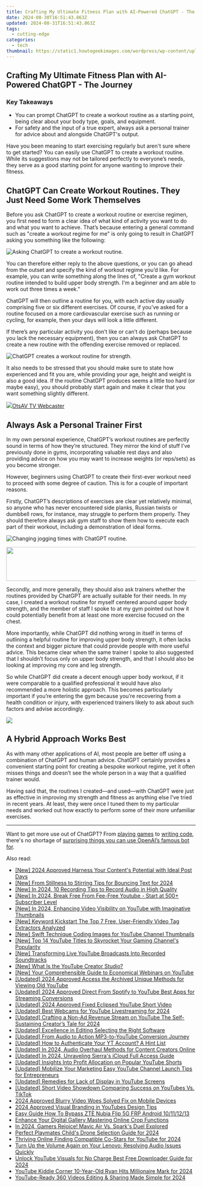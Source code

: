 ```yaml
---
title: Crafting My Ultimate Fitness Plan with AI-Powered ChatGPT - The Journey
date: 2024-08-30T16:51:43.863Z
updated: 2024-08-31T16:51:43.863Z
tags:
  - cutting-edge
categories:
  - tech
thumbnail: https://static1.howtogeekimages.com/wordpress/wp-content/uploads/2024/04/chatgpt-logo-centered-and-in-the-background-a-laptop-on-the-floor-of-a-gym-and-workout-equipment-around-it.jpg
---
```


## Crafting My Ultimate Fitness Plan with AI-Powered ChatGPT - The Journey

### Key Takeaways

* You can prompt ChatGPT to create a workout routine as a starting point, being clear about your body type, goals, and equipment.
* For safety and the input of a true expert, always ask a personal trainer for advice about and alongside ChatGPT's output.

 Have you been meaning to start exercising regularly but aren't sure where to get started? You can easily use ChatGPT to create a workout routine. While its suggestions may not be tailored perfectly to everyone’s needs, they serve as a good starting point for anyone wanting to improve their fitness.

##  ChatGPT Can Create Workout Routines. They Just Need Some Work Themselves

 Before you ask ChatGPT to create a workout routine or exercise regimen, you first need to form a clear idea of what kind of activity you want to do and what you want to achieve. That’s because entering a general command such as "create a workout regime for me" is only going to result in ChatGPT asking you something like the following:

![Asking ChatGPT to create a workout routine.](https://static1.howtogeekimages.com/wordpress/wp-content/uploads/2024/04/asking-chatgpt-to-create-a-workout-routine.png) 

 You can therefore either reply to the above questions, or you can go ahead from the outset and specify the kind of workout regime you’d like. For example, you can write something along the lines of, "Create a gym workout routine intended to build upper body strength. I'm a beginner and am able to work out three times a week."

 ChatGPT will then outline a routine for you, with each active day usually comprising five or six different exercises. Of course, if you’ve asked for a routine focused on a more cardiovascular exercise such as running or cycling, for example, then your days will look a little different.

 If there’s any particular activity you don’t like or can’t do (perhaps because you lack the necessary equipment), then you can always ask ChatGPT to create a new routine with the offending exercise removed or replaced.

![ChatGPT creates a workout routine for strength.](https://static1.howtogeekimages.com/wordpress/wp-content/uploads/2024/04/chatgpt-creates-a-workout-routine-for-strength.png) 

 It also needs to be stressed that you should make sure to state how experienced and fit you are, while providing your age, height and weight is also a good idea. If the routine ChatGPT produces seems a little too hard (or maybe easy), you should probably start again and make it clear that you want something slightly different.

<!-- affiliate ads begin -->
<a href="https://otszone.ots7.com/order/checkout.php?PRODS=4713324&QTY=1&AFFILIATE=108875&CART=1"><img src="https://green.ots7.com/screenshots/OtsAV/OtsAVTV1.90-300x188.jpg" border="0">OtsAV TV Webcaster</a>
<!-- affiliate ads end -->
##  Always Ask a Personal Trainer First

 In my own personal experience, ChatGPT’s workout routines are perfectly sound in terms of how they’re structured. They mirror the kind of stuff I’ve previously done in gyms, incorporating valuable rest days and also providing advice on how you may want to increase weights (or reps/sets) as you become stronger.

 However, beginners using ChatGPT to create their first-ever workout need to proceed with some degree of caution. This is for a couple of important reasons.

 Firstly, ChatGPT’s descriptions of exercises are clear yet relatively minimal, so anyone who has never encountered side planks, Russian twists or dumbbell rows, for instance, may struggle to perform them properly. They should therefore always ask gym staff to show them how to execute each part of their workout, including a demonstration of ideal forms.

![Changing jogging times with ChatGPT routine.](https://static1.howtogeekimages.com/wordpress/wp-content/uploads/2024/04/changing-jogging-times-with-chatgpt-routine.png) 

<!-- affiliate ads begin -->
<a href="https://mindmanager.sjv.io/c/5597632/1787667/20231" target="_top" id="1787667"><img src="//a.impactradius-go.com/display-ad/20231-1787667" border="0" alt="" width="728" height="90"/></a><img height="0" width="0" src="https://imp.pxf.io/i/5597632/1787667/20231" style="position:absolute;visibility:hidden;" border="0" />
<!-- affiliate ads end -->
 Secondly, and more generally, they should also ask trainers whether the routines provided by ChatGPT are actually suitable for their needs. In my case, I created a workout routine for myself centered around upper body strength, and the member of staff I spoke to at my gym pointed out how it could potentially benefit from at least one more exercise focused on the chest.

 More importantly, while ChatGPT did nothing wrong in itself in terms of outlining a helpful routine for improving upper body strength, it often lacks the context and bigger picture that could provide people with more useful advice. This became clear when the same trainer I spoke to also suggested that I shouldn’t focus only on upper body strength, and that I should also be looking at improving my core and leg strength.

 So while ChatGPT did create a decent enough upper body workout, if it were comparable to a qualified professional it would have also recommended a more holistic approach. This becomes particularly important if you’re entering the gym because you’re recovering from a health condition or injury, with experienced trainers likely to ask about such factors and advise accordingly.

<!-- affiliate ads begin -->
<a href="https://shop.mondly.com/affiliate.php?ACCOUNT=ATISTUDI&AFFILIATE=108875&PATH=https%3A%2F%2Fwww.mondly.com%3FAFFILIATE%3D108875%26RESOURCE%3D%2BEducational%2B970x90%2B"><img src="https://secure.avangate.com/images/merchant/69c418c33ec2e1a4267fa9bb77fa1428/educational-970x90.gif" border="0"></a>
<!-- affiliate ads end -->
##  A Hybrid Approach Works Best

 As with many other applications of AI, most people are better off using a combination of ChatGPT and human advice. ChatGPT certainly provides a convenient starting point for creating a bespoke workout regime, yet it often misses things and doesn’t see the whole person in a way that a qualified trainer would.

 Having said that, the routines I created—and used—with ChatGPT were just as effective in improving my strength and fitness as anything else I’ve tried in recent years. At least, they were once I tuned them to my particular needs and worked out how exactly to perform some of their more unfamiliar exercises.

---

 Want to get more use out of ChatGPT? From [playing games](https://howto.techidaily.com/how-to-fix-part-of-the-touch-screen-not-working-on-infinix-note-30i-drfone-by-drfone-fix-android-problems-fix-android-problems/) to [writing code](https://apple-account.techidaily.com/top-notch-solutions-for-disabled-apple-id-on-apple-iphone-15-making-it-possible-by-drfone-ios/), there's no shortage of [surprising things you can use OpenAI’s famous bot for](https://facebook-clips.techidaily.com/updated-achieve-higher-interactions-mastering-the-art-of-square-videos-for-2024/).

<ins class="adsbygoogle"
     style="display:block"
     data-ad-format="autorelaxed"
     data-ad-client="ca-pub-7571918770474297"
     data-ad-slot="1223367746"></ins>



<ins class="adsbygoogle"
     style="display:block"
     data-ad-client="ca-pub-7571918770474297"
     data-ad-slot="8358498916"
     data-ad-format="auto"
     data-full-width-responsive="true"></ins>

<span class="atpl-alsoreadstyle">Also read:</span>
<div><ul>
<li><a href="https://eaxpv-info.techidaily.com/new-2024-approved-harness-your-contents-potential-with-ideal-post-days/"><u>[New] 2024 Approved  Harness Your Content's Potential with Ideal Post Days</u></a></li>
<li><a href="https://eaxpv-info.techidaily.com/new-from-stillness-to-stirring-tips-for-bouncing-text-for-2024/"><u>[New] From Stillness to Stirring  Tips for Bouncing Text for 2024</u></a></li>
<li><a href="https://eaxpv-info.techidaily.com/new-in-2024-10-recording-tips-to-record-audio-in-high-quality/"><u>[New] In 2024, 10 Recording Tips to Record Audio in High Quality</u></a></li>
<li><a href="https://eaxpv-info.techidaily.com/new-in-2024-break-free-from-fee-free-youtube-start-at-500plus-subscriber-level/"><u>[New] In 2024, Break Free From Fee-Free Youtube - Start at 500+ Subscriber Level</u></a></li>
<li><a href="https://eaxpv-info.techidaily.com/new-in-2024-enhancing-video-visibility-on-youtube-with-imaginative-thumbnails/"><u>[New] In 2024, Enhancing Video Visibility on YouTube with Imaginative Thumbnails</u></a></li>
<li><a href="https://eaxpv-info.techidaily.com/new-keyword-kickstart-the-top-7-free-user-friendly-video-tag-extractors-analyzed/"><u>[New] Keyword Kickstart  The Top 7 Free, User-Friendly Video Tag Extractors Analyzed</u></a></li>
<li><a href="https://eaxpv-info.techidaily.com/new-swift-technique-coding-images-for-youtube-channel-thumbnails/"><u>[New] Swift Technique  Coding Images for YouTube Channel Thumbnails</u></a></li>
<li><a href="https://eaxpv-info.techidaily.com/new-top-14-youtube-titles-to-skyrocket-your-gaming-channels-popularity/"><u>[New] Top 14 YouTube Titles to Skyrocket Your Gaming Channel's Popularity</u></a></li>
<li><a href="https://youtube-data.techidaily.com/ransforming-live-youtube-broadcasts-into-recorded-soundtracks/"><u>[New] Transforming Live YouTube Broadcasts Into Recorded Soundtracks</u></a></li>
<li><a href="https://eaxpv-info.techidaily.com/new-what-is-the-youtube-creator-studio/"><u>[New] What Is the YouTube Creator Studio?</u></a></li>
<li><a href="https://eaxpv-info.techidaily.com/new-your-comprehensible-guide-to-economical-webinars-on-youtube/"><u>[New] Your Comprehensible Guide to Economical Webinars on YouTube</u></a></li>
<li><a href="https://eaxpv-info.techidaily.com/updated-2024-approved-access-the-archived-unique-methods-for-viewing-old-youtube/"><u>[Updated] 2024 Approved  Access the Archived  Unique Methods for Viewing Old YouTube</u></a></li>
<li><a href="https://eaxpv-info.techidaily.com/updated-2024-approved-direct-from-spotify-to-youtube-best-apps-for-streaming-conversions/"><u>[Updated] 2024 Approved  Direct From Spotify to YouTube  Best Apps for Streaming Conversions</u></a></li>
<li><a href="https://eaxpv-info.techidaily.com/updated-2024-approved-fixed-eclipsed-youtube-short-video/"><u>[Updated] 2024 Approved  Fixed  Eclipsed YouTube Short Video</u></a></li>
<li><a href="https://eaxpv-info.techidaily.com/updated-best-webcams-for-youtube-livestreaming-for-2024/"><u>[Updated] Best Webcams for YouTube Livestreaming for 2024</u></a></li>
<li><a href="https://eaxpv-info.techidaily.com/updated-crafting-a-non-ad-revenue-stream-on-youtube-the-self-sustaining-creators-tale-for-2024/"><u>[Updated] Crafting a Non-Ad Revenue Stream on YouTube  The Self-Sustaining Creator’s Tale for 2024</u></a></li>
<li><a href="https://eaxpv-info.techidaily.com/updated-excellence-in-editing-selecting-the-right-software/"><u>[Updated] Excellence in Editing  Selecting the Right Software</u></a></li>
<li><a href="https://eaxpv-info.techidaily.com/updated-from-audio-to-action-mp3-to-youtube-conversion-journey/"><u>[Updated] From Audio to Action  MP3-to-YouTube Conversion Journey</u></a></li>
<li><a href="https://eaxpv-info.techidaily.com/updated-how-to-authenticate-your-yt-account-a-hint-list/"><u>[Updated] How to Authenticate Your YT Account? A Hint List</u></a></li>
<li><a href="https://eaxpv-info.techidaily.com/updated-in-2024-audio-overhaul-methods-for-content-creators-online/"><u>[Updated] In 2024, Audio Overhaul Methods for Content Creators Online</u></a></li>
<li><a href="https://fox-helps.techidaily.com/updated-in-2024-unraveling-sierras-icloud-full-access-guide/"><u>[Updated] In 2024, Unraveling Sierra's iCloud  Full Access Guide</u></a></li>
<li><a href="https://eaxpv-info.techidaily.com/updated-insights-into-profit-allocation-on-popular-youtube-shorts/"><u>[Updated] Insights Into Profit Allocation on Popular YouTube Shorts</u></a></li>
<li><a href="https://youtube-lab.techidaily.com/ed-mobilize-your-marketing-easy-youtube-channel-launch-tips-for-entrepreneurs/"><u>[Updated] Mobilize Your Marketing  Easy YouTube Channel Launch Tips for Entrepreneurs</u></a></li>
<li><a href="https://eaxpv-info.techidaily.com/updated-remedies-for-lack-of-display-in-youtube-screens/"><u>[Updated] Remedies for Lack of Display in YouTube Screens</u></a></li>
<li><a href="https://eaxpv-info.techidaily.com/updated-short-video-showdown-comparing-success-on-youtubes-vs-tiktok/"><u>[Updated] Short Video Showdown  Comparing Success on YouTubes Vs. TikTok</u></a></li>
<li><a href="https://facebook-video-content.techidaily.com/2024-approved-blurry-video-woes-solved-fix-on-mobile-devices/"><u>2024 Approved  Blurry Video Woes Solved  Fix on Mobile Devices</u></a></li>
<li><a href="https://eaxpv-info.techidaily.com/2024-approved-visual-branding-in-youtubes-design-tips/"><u>2024 Approved  Visual Branding in YouTubes  Design Tips</u></a></li>
<li><a href="https://bypass-frp.techidaily.com/easy-guide-how-to-bypass-zte-nubia-flip-5g-frp-android-10111213-by-drfone-android/"><u>Easy Guide How To Bypass ZTE Nubia Flip 5G FRP Android 10/11/12/13</u></a></li>
<li><a href="https://fox-boxes.techidaily.com/enhance-your-digital-gallery-mastering-online-crop-functions/"><u>Enhance Your Digital Gallery  Mastering Online Crop Functions</u></a></li>
<li><a href="https://some-techniques.techidaily.com/in-2024-gamers-rejoice-mavic-air-vs-sparks-duel-explored/"><u>In 2024, Gamers Rejoice! Mavic Air Vs. Spark's Duel Explored</u></a></li>
<li><a href="https://extra-skills.techidaily.com/perfect-playmates-childs-drone-selection-guide-for-2024/"><u>Perfect Playmates  Child's Drone Selection Guide for 2024</u></a></li>
<li><a href="https://eaxpv-info.techidaily.com/thriving-online-finding-compatible-co-stars-for-youtube-for-2024/"><u>Thriving Online  Finding Compatible Co-Stars for YouTube for 2024</u></a></li>
<li><a href="https://sound-issues.techidaily.com/turn-up-the-volume-again-on-your-lenovo-resolving-audio-issues-quickly/"><u>Turn Up the Volume Again on Your Lenovo: Resolving Audio Issues Quickly</u></a></li>
<li><a href="https://eaxpv-info.techidaily.com/unlock-youtube-visuals-for-no-charge-best-free-downloader-guide-for-2024/"><u>Unlock YouTube Visuals for No Charge  Best Free Downloader Guide for 2024</u></a></li>
<li><a href="https://facebook-video-share.techidaily.com/youtube-kiddie-corner-10-year-old-ryan-hits-millionaire-mark-for-2024/"><u>YouTube Kiddie Corner  10-Year-Old Ryan Hits Millionaire Mark for 2024</u></a></li>
<li><a href="https://eaxpv-info.techidaily.com/youtube-ready-360-videos-editing-and-sharing-made-simple-for-2024/"><u>YouTube-Ready 360 Videos  Editing & Sharing Made Simple for 2024</u></a></li>
</ul></div>
